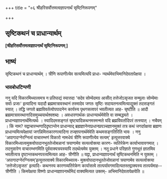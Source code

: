 +++
title = "०६ श्रीहरिसर्वोत्तमत्वज्ञापनार्थं सृष्टिनिरूपणम्"

+++


## सृष्टिकथनं च प्राधान्यार्थम्

**\[श्रीहरिसर्वोत्तमत्वज्ञापनार्थं सृष्टिनिरूपणम् \]**

## **भाष्यं**

सृष्टिकथनं च प्राधान्यार्थम् । त्रीणि रूपाणीत्येव सत्यमित्यपि प्राधा- न्यार्थमेवाभिमानिदेवतापेक्षया ।

### **भावबोधटिप्पणी**

ननु यदि विकारमिथ्यात्वमत्र न प्रतिपाद्यं स्यात्तदा 'सदेव सोम्येदमग्र आसीत् तत्तेजोऽसृजत सन्मूलाः सोम्येमाः सर्वाः प्रजाः' इत्यादिना यदादौ ब्रह्ममात्रावस्थानं तस्मादेव जगतः सृष्टिः सदायतनत्वमित्याद्युक्तं तदसङ्गतं स्यात् । तद्धि जगतो ब्रह्मविवर्तत्वोपपादनेन कार्यस्य पृथगसत्वपरं भवतीत्यत आह- सृष्टीति ॥ आदौ ब्रह्ममात्रावस्थानादिसमुच्चयार्थश्वशब्दः । अवधारणार्थकः प्राधान्यार्थमेवेति वा सम्बद्ध्यते । प्राधान्यज्ञापनार्थमित्यर्थः । स्यादिदमसङ्गतं सृष्ट्यादिकथनमस्मन्मते यदि ब्रह्मविवर्तादिपरं तत्स्यात् । नचैवम् । किं नाम? यद्वाचारम्भणादिदृष्टान्तेन प्राधान्याद् ब्रह्मज्ञानेनाप्रधानप्रपञ्चज्ञानमुक्तं तत्र कथं जगदपेक्षया ब्रह्मणः प्राधान्यमित्यपेक्षायां जगन्निमित्तकारणत्वादिना तज्ज्ञापनार्थमेवेति कथमसङ्गतिरिति भावः । ननु 'अपागादग्नेरग्नित्वं वाचारम्भणं विकारो नामधेयं त्रीणि रूपाणीत्येव सत्यम्' इत्युत्तरवाक्ये विकारमिध्यात्वमुक्त्वोपादानभूततेजोबन्नानां त्रयाणामेव सत्यत्वोक्त्या कारण- व्यतिरेकेण कार्याभावावगमात् । तदनुसारेण वाचारम्भणमिति पूर्ववाक्यत्रयस्यापि तदर्थत्वमेव युक्तम् । नतु प्रधाने परिज्ञाते गुणभूतं ज्ञातमिव भवतीत्यत्र दृष्टान्तकथनपरत्वमित्यत आह- त्रीणीति ॥ यद्वा, प्राधान्यज्ञापनार्थं सृष्टिकथनमिति न युक्तम् । ‘अपागादग्नेरग्नित्वम्’इत्युत्तरवाक्ये विकारमिथ्यात्व- मुक्त्वोपादानभूततेजोवन्नानां त्रयाणामेव सत्यत्वोक्त्या 'तत्तेजोऽसृजत' इत्यादि- कथनस्य कारणव्यतिरेकेण कार्यासत्वे तात्पर्यावगमादित्यतस्तद्वाक्यस्य तात्पर्यमाह-- त्रीणीति । किमपेक्षया विष्णोः प्राधान्यज्ञापनार्थमिदं वाक्यमित्यत उक्तम्- अभिमानिदेवतापेक्षयेति ॥


